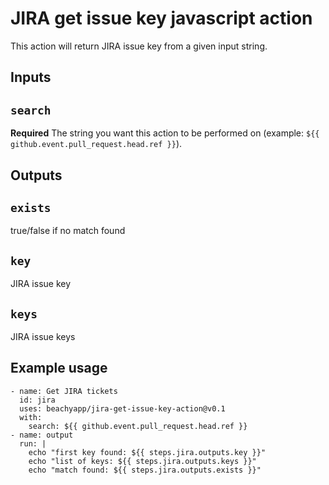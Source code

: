 # JIRA get issue key javascript action

This action will return JIRA issue key from a given input string.

## Inputs

## `search`

**Required** The string you want this action to be performed on (example: `${{ github.event.pull_request.head.ref }}`).

## Outputs

## `exists`

true/false if no match found

## `key`

JIRA issue key

## `keys`

JIRA issue keys

## Example usage

```
- name: Get JIRA tickets
  id: jira
  uses: beachyapp/jira-get-issue-key-action@v0.1
  with:
    search: ${{ github.event.pull_request.head.ref }}
- name: output
  run: |
    echo "first key found: ${{ steps.jira.outputs.key }}"
    echo "list of keys: ${{ steps.jira.outputs.keys }}"
    echo "match found: ${{ steps.jira.outputs.exists }}"
```